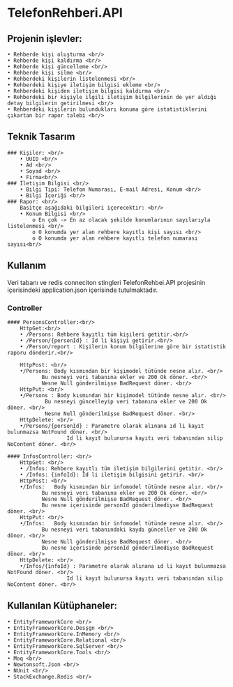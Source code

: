 # TelefonRehberi.API

## Projenin işlevler: <br/>
	• Rehberde kişi oluşturma <br/>
	• Rehberde kişi kaldırma <br/>
	• Rehberde kişi güncelleme <br/>
	• Rehberde kişi silme <br/>
	• Rehberdeki kişilerin listelenmesi <br/>
	• Rehberdeki kişiye iletişim bilgisi ekleme <br/>
	• Rehberdeki kişiden iletişim bilgisi kaldırma <br/>
	• Rehberdeki bir kişiyle ilgili iletişim bilgilerinin de yer aldığı detay bilgilerin getirilmesi <br/>
	• Rehberdeki kişilerin bulundukları konuma göre istatistiklerini çıkartan bir rapor talebi <br/>
## Teknik Tasarım <br/>
	### Kişiler: <br/>
		• UUID <br/>
		• Ad <br/>
		• Soyad <br/>
		• Firma<br/>
	### İletişim Bilgisi <br/>
		• Bilgi Tipi: Telefon Numarası, E-mail Adresi, Konum <br/>
		• Bilgi İçeriği <br/>
	### Rapor: <br/>
 		Basitçe aşağıdaki bilgileri içerecektir: <br/>
		• Konum Bilgisi <br/>
			o En çok -> En az olacak şekilde konumlarının sayılarıyla listelenmesi <br/>
			o O konumda yer alan rehbere kayıtlı kişi sayısı <br/>
			o O konumda yer alan rehbere kayıtlı telefon numarası sayısı<br/>

## Kullanım <br/>
	
Veri tabanı ve redis conneciton stingleri TelefonRehbei.API projesinin içerisindeki application.json içerisinde tutulmaktadır.<br/>

### Controller <br/>
	#### PersonsController:<br/>
		HttpGet:<br/>
		• /Persons: Rehbere kayıtlı tüm kişileri getitir.<br/>
		• /Person/{personId} : İd li kişiyi getirir.<br/>
		• /Person/report : Kişilerin konum bilgilerine göre bir istatistik raporu dönderir.<br/>

		HttpPost: <br/>
		•/Persons: Body kısmından bir kişimodel tütünde nesne alır. <br/>
			   Bu nesneyi veri tabanına ekler ve 200 Ok döner. <br/>
			   Nesne Null gönderilmişse BadRequest döner. <br/>
		HttpPut: <br/>
		•/Persons : Body kısmından bir kişimodel tütünde nesne alır. <br/>
			    Bu nesneyi güncelleyip veri tabanına ekler ve 200 Ok döner. <br/>
			    Nesne Null gönderilmişse BadRequest döner. <br/>
		HttpDelete: <br/>
		•/Persons/{personId} : Parametre olarak alınana ıd li kayıt bulunmazsa NotFound döner. <br/>
				       Id li kayıt bulunursa kayıtı veri tabanından silip NoContent döner. <br/>

	#### InfosController: <br/>
		HttpGet: <br/>
		• /Infos: Rehbere kayıtlı tüm iletişim bilgilerini getitir. <br/>
		• /Infos: {infoId}: İd li iletişim bilgisini getirir. <br/>
		HttpPost: <br/>
		•/Infos:   Body kısmından bir infomodel tütünde nesne alır. <br/>
			   Bu nesneyi veri tabanına ekler ve 200 Ok döner. <br/>
			   Nesne Null gönderilmişse BadRequest döner. <br/>
			   Bu nesne içerisinde personId gönderilmediyse BadRequest döner. <br/>
		HttpPut: <br/>
		•/Infos:   Body kısmından bir infomodel tütünde nesne alır. <br/>
			   Bu nesneyi veri tabanındaki kaydı günceller ve 200 Ok döner. <br/>
			   Nesne Null gönderilmişse BadRequest döner. <br/>
			   Bu nesne içerisinde personId gönderilmediyse BadRequest döner. <br/>
		HttpDelete: <br/>
		•/Infos/{infoId} : Parametre olarak alınana ıd li kayıt bulunmazsa NotFound döner. <br/>
				       Id li kayıt bulunursa kayıtı veri tabanından silip NoContent döner. <br/>
## Kullanılan Kütüphaneler: <br/>
	• EntityFrameworkCore <br/>
	• EntityFrameworkCore.Desşgn <br/>
	• EntityFrameworkCore.InMemory <br/>
	• EntityFrameworkCore.Relational <br/>
	• EntityFrameworkCore.SqlServer <br/>
	• EntityFrameworkCore.Tools <br/>
	• Moq <br/>
	• Newtonsoft.Json <br/>
	• NUnit <br/>
	• StackExchange.Redis <br/>

	
	
